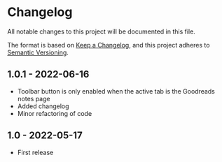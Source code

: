 # Changelog
All notable changes to this project will be documented in this file.

The format is based on [Keep a Changelog](https://keepachangelog.com/en/1.0.0/),
and this project adheres to [Semantic Versioning](https://semver.org/spec/v2.0.0.html).

## 1.0.1 - 2022-06-16
* Toolbar button is only enabled when the active tab is the Goodreads notes page
* Added changelog
* Minor refactoring of code

## 1.0 - 2022-05-17
* First release